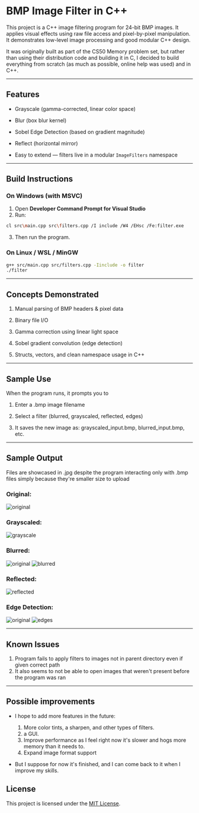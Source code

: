 # BMP Image Filter in C++

This project is a C++ image filtering program for 24-bit BMP images. It applies visual effects using raw file access and pixel-by-pixel manipulation. It demonstrates low-level image processing and good modular C++ design.

It was originally built as part of the CS50 Memory problem set, but rather than using their distribution code and building it in C,
I decided to build everything from scratch (as much as possible, online help was used) and in C++.

---

## Features

- Grayscale (gamma-corrected, linear color space)

- Blur (box blur kernel)

- Sobel Edge Detection (based on gradient magnitude)

- Reflect (horizontal mirror)

- Easy to extend — filters live in a modular `ImageFilters` namespace

---

## Build Instructions

### On Windows (with MSVC)

1. Open **Developer Command Prompt for Visual Studio**
2. Run:

```bash
cl src\main.cpp src\filters.cpp /I include /W4 /EHsc /Fe:filter.exe
```
3. Then run the program.

### On Linux / WSL / MinGW
```bash
g++ src/main.cpp src/filters.cpp -Iinclude -o filter
./filter
```

---

## Concepts Demonstrated
1. Manual parsing of BMP headers & pixel data

2. Binary file I/O

3. Gamma correction using linear light space

4. Sobel gradient convolution (edge detection)

5. Structs, vectors, and clean namespace usage in C++

---

## Sample Use
When the program runs, it prompts you to

1. Enter a .bmp image filename

2. Select a filter (blurred, grayscaled, reflected, edges)

3. It saves the new image as: grayscaled_input.bmp, blurred_input.bmp, etc.

---

## Sample Output

Files are showcased in .jpg despite the program interacting only with .bmp files simply because they're smaller size to upload

### Original:
![original](images/IMG_1070.jpg)

### Grayscaled:
![grayscale](images/grayscaled_IMG_1070.jpg)

### Blurred:
![original](images/blursample.jpg)
![blurred](images/blurred_blursample.jpg)

### Reflected:
![reflected](images/reflected_IMG_1070.jpg)

### Edge Detection:
![original](images/image.jpg)
![edges](images/edges_image.jpg)

---

## Known Issues
1. Program fails to apply filters to images not in parent directory even if given correct path
2. It also seems to not be able to open images that weren't present before the program was ran

---
## Possible improvements

- I hope to add more features in the future:
    1. More color tints, a sharpen, and other types of filters.
    2. a GUI.
    3. Improve performance as I feel right now it's slower and hogs more memory than it needs to.
    4. Expand image format support

- But I suppose for now it's finished, and I can come back to it when I improve my skills.


## License

This project is licensed under the [MIT License](LICENSE).
